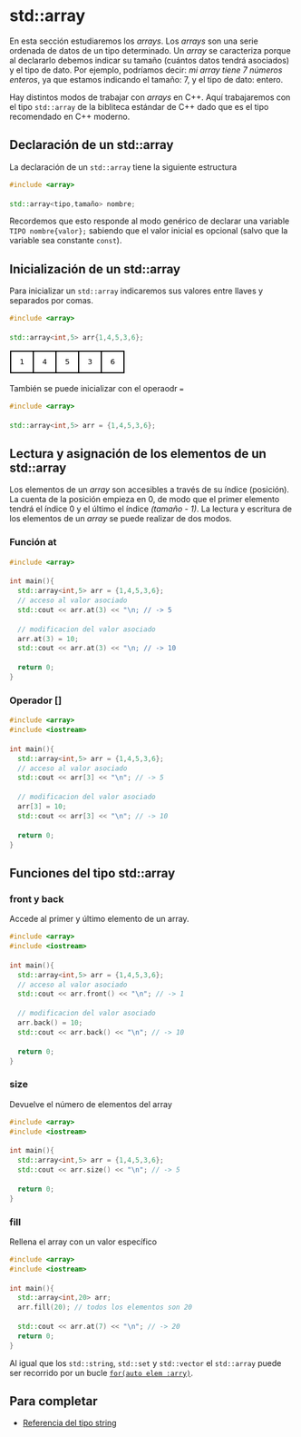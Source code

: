 # std::array

En esta sección estudiaremos los *arrays*. Los *arrays* son una serie ordenada de datos de un tipo determinado. Un *array* se caracteriza porque al declararlo debemos indicar su tamaño (cuántos datos tendrá asociados) y el tipo de dato. Por ejemplo, podríamos decir: *mi array tiene 7 números enteros*, ya que estamos indicando el tamaño: 7, y el tipo de dato: entero.

Hay distintos modos de trabajar con *arrays* en C++. Aquí trabajaremos con el tipo `std::array` de la bibliteca estándar de C++ dado que es el tipo recomendado en C++ moderno.

## Declaración de un std::array
La declaración de un `std::array` tiene la siguiente estructura

```cpp
#include <array>

std::array<tipo,tamaño> nombre;
```
Recordemos que esto responde al modo genérico de declarar una variable `TIPO nombre{valor};` sabiendo que el valor inicial es opcional (salvo que la variable sea constante `const`).

## Inicialización de un std::array
Para inicializar un `std::array` indicaremos sus valores entre llaves y separados por comas.

```cpp
#include <array>

std::array<int,5> arr{1,4,5,3,6};
```

<p align="left">
<img src="./images/array.png" alt="array"/>
</p>


También se puede inicializar con el operaodr `=`

```cpp
#include <array>

std::array<int,5> arr = {1,4,5,3,6};
```

## Lectura y asignación de los elementos de un std::array

Los elementos de un *array* son accesibles a través de su índice (posición). La cuenta de la posición empieza en 0, de modo que el primer elemento tendrá el índice 0 y el último el índice *(tamaño - 1)*.
La lectura y escritura de los elementos de un *array* se puede realizar de dos modos.

### Función at

```cpp
#include <array>

int main(){
  std::array<int,5> arr = {1,4,5,3,6};
  // acceso al valor asociado
  std::cout << arr.at(3) << "\n; // -> 5

  // modificacion del valor asociado
  arr.at(3) = 10;
  std::cout << arr.at(3) << "\n; // -> 10

  return 0;
}

```

### Operador []

```cpp
#include <array>
#include <iostream>

int main(){
  std::array<int,5> arr = {1,4,5,3,6};
  // acceso al valor asociado
  std::cout << arr[3] << "\n"; // -> 5

  // modificacion del valor asociado
  arr[3] = 10;
  std::cout << arr[3] << "\n"; // -> 10

  return 0;
}

```

## Funciones del tipo std::array

### front y back
Accede al primer y último elemento de un array.

```cpp
#include <array>
#include <iostream>

int main(){
  std::array<int,5> arr = {1,4,5,3,6};
  // acceso al valor asociado
  std::cout << arr.front() << "\n"; // -> 1

  // modificacion del valor asociado
  arr.back() = 10;
  std::cout << arr.back() << "\n"; // -> 10

  return 0;
}

```

### size
Devuelve el número de elementos del array
```cpp
#include <array>
#include <iostream>

int main(){
  std::array<int,5> arr = {1,4,5,3,6};
  std::cout << arr.size() << "\n"; // -> 5

  return 0;
}

```

### fill
Rellena el array con un valor específico

```cpp
#include <array>
#include <iostream>

int main(){
  std::array<int,20> arr;
  arr.fill(20); // todos los elementos son 20

  std::cout << arr.at(7) << "\n"; // -> 20
  return 0;
}
```

Al igual que los `std::string`, `std::set` y `std::vector` el `std::array` puede ser recorrido por un bucle [`for(auto elem :arry)`](../flujo/forelem.md).

## Para completar
  * [Referencia del tipo string](http://www.cplusplus.com/reference/array/array/)
